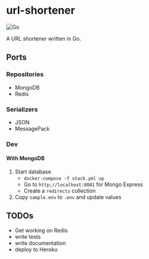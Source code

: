 # url-shortener

![Go](https://github.com/theantichris/url-shortener/workflows/Go/badge.svg)

A URL shortener written in Go.

## Ports

### Repositories

* MongoDB
* Redis

### Serializers

* JSON
* MessagePack

### Dev

#### With MongoDB

1. Start database
    * `docker-compose -f stack.yml up`
    * Go to `http://localhost:8081` for Mongo Express
    * Create a `redirects` collection
1. Copy `sample.env` to `.env` and update values

## TODOs

* Get working on Redis
* write tests
* write documentation
* deploy to Heroku
